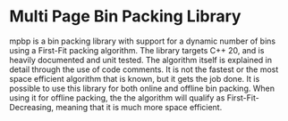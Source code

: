 # Multi Page Bin Packing Library

mpbp is a bin packing library with support for a dynamic number of bins using a First-Fit packing algorithm. The library targets C++ 20, and is heavily documented and unit tested. The algorithm itself is explained in detail through the use of code comments. It is not the fastest or the most space efficient algorithm that is known, but it gets the job done. It is possible to use this library for both online and offline bin packing. When using it for offline packing, the the algorithm will qualify as First-Fit-Decreasing, meaning that it is much more space efficient.
